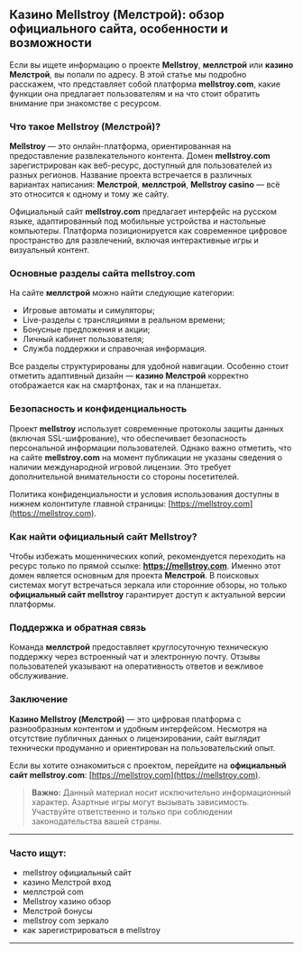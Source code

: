 ## Казино Mellstroy (Мелстрой): обзор официального сайта, особенности и возможности

Если вы ищете информацию о проекте **Mellstroy**, **меллстрой** или **казино Мелстрой**, вы попали по адресу. В этой статье мы подробно расскажем, что представляет собой платформа **mellstroy.com**, какие функции она предлагает пользователям и на что стоит обратить внимание при знакомстве с ресурсом.

### Что такое Mellstroy (Мелстрой)?

**Mellstroy** — это онлайн-платформа, ориентированная на предоставление развлекательного контента. Домен **mellstroy.com** зарегистрирован как веб-ресурс, доступный для пользователей из разных регионов. Название проекта встречается в различных вариантах написания: **Мелстрой**, **меллстрой**, **Mellstroy casino** — всё это относится к одному и тому же сайту.

Официальный сайт **mellstroy.com** предлагает интерфейс на русском языке, адаптированный под мобильные устройства и настольные компьютеры. Платформа позиционируется как современное цифровое пространство для развлечений, включая интерактивные игры и визуальный контент.

### Основные разделы сайта mellstroy.com

На сайте **меллстрой** можно найти следующие категории:

- Игровые автоматы и симуляторы;
- Live-разделы с трансляциями в реальном времени;
- Бонусные предложения и акции;
- Личный кабинет пользователя;
- Служба поддержки и справочная информация.

Все разделы структурированы для удобной навигации. Особенно стоит отметить адаптивный дизайн — **казино Мелстрой** корректно отображается как на смартфонах, так и на планшетах.

### Безопасность и конфиденциальность

Проект **mellstroy** использует современные протоколы защиты данных (включая SSL-шифрование), что обеспечивает безопасность персональной информации пользователей. Однако важно отметить, что на сайте **mellstroy.com** на момент публикации не указаны сведения о наличии международной игровой лицензии. Это требует дополнительной внимательности со стороны посетителей.

Политика конфиденциальности и условия использования доступны в нижнем колонтитуле главной страницы: [https://mellstroy.com](https://mellstroy.com).

### Как найти официальный сайт Mellstroy?

Чтобы избежать мошеннических копий, рекомендуется переходить на ресурс только по прямой ссылке: **https://mellstroy.com**. Именно этот домен является основным для проекта **Мелстрой**. В поисковых системах могут встречаться зеркала или сторонние обзоры, но только **официальный сайт mellstroy** гарантирует доступ к актуальной версии платформы.

### Поддержка и обратная связь

Команда **меллстрой** предоставляет круглосуточную техническую поддержку через встроенный чат и электронную почту. Отзывы пользователей указывают на оперативность ответов и вежливое обслуживание.

### Заключение

**Казино Mellstroy (Мелстрой)** — это цифровая платформа с разнообразным контентом и удобным интерфейсом. Несмотря на отсутствие публичных данных о лицензировании, сайт выглядит технически продуманно и ориентирован на пользовательский опыт.  

Если вы хотите ознакомиться с проектом, перейдите на **официальный сайт mellstroy.com**: [https://mellstroy.com](https://mellstroy.com).

> **Важно:** Данный материал носит исключительно информационный характер. Азартные игры могут вызывать зависимость. Участвуйте ответственно и только при соблюдении законодательства вашей страны.

---

### Часто ищут:
- mellstroy официальный сайт  
- казино Мелстрой вход  
- меллстрой com  
- Mellstroy казино обзор  
- Мелстрой бонусы  
- mellstroy com зеркало  
- как зарегистрироваться в mellstroy  

---
